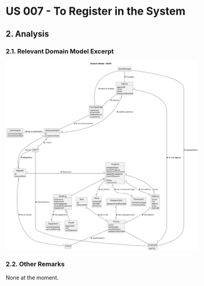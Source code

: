 # US 007 - To Register in the System 

## 2. Analysis

### 2.1. Relevant Domain Model Excerpt 

![Domain Model](svg/us018-domain-model.svg)

### 2.2. Other Remarks

None at the moment.